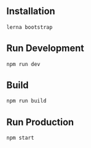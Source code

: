 
## Installation

```
lerna bootstrap
```

## Run Development

```
npm run dev
```

## Build

```
npm run build
```

## Run Production

```
npm start
```
